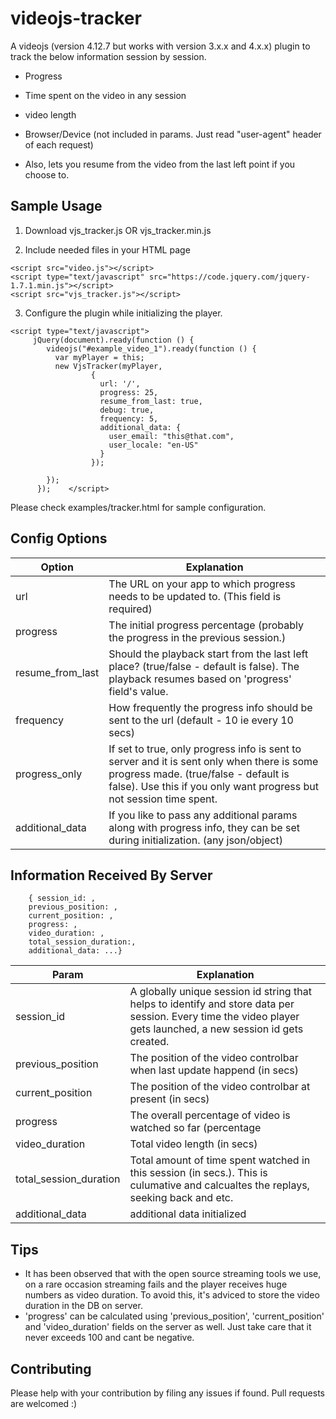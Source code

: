 # videojs-tracker

A videojs  (version 4.12.7 but works with version 3.x.x and 4.x.x) plugin to track the below information session by session.

- Progress
- Time spent on the video in any session
- video length
- Browser/Device (not included in params. Just read "user-agent" header of each request)

- Also, lets you resume from the video from the last left point if you choose to.

## Sample Usage

1. Download vjs_tracker.js OR vjs_tracker.min.js

2. Include needed files in your HTML page

```
<script src="video.js"></script>
<script type="text/javascript" src="https://code.jquery.com/jquery-1.7.1.min.js"></script>
<script src="vjs_tracker.js"></script>

```

3. Configure the plugin while initializing the player.

```
<script type="text/javascript">
     jQuery(document).ready(function () {
        videojs("#example_video_1").ready(function () {
          var myPlayer = this;
          new VjsTracker(myPlayer,
                  {
                    url: '/',
                    progress: 25,
                    resume_from_last: true,
                    debug: true,
                    frequency: 5,
                    additional_data: {
                      user_email: "this@that.com",
                      user_locale: "en-US"
                    }
                  });

        });
      });    </script>
```

Please check examples/tracker.html for sample configuration.

## Config Options

| Option | Explanation |
| ----- | ---- |
| url | The URL on your app to which progress needs to be updated to. (This field is required) |
| progress | The initial progress percentage (probably the progress in the previous session.) |
| resume_from_last | Should the playback start from the last left place? (true/false - default is false). The playback resumes based on 'progress' field's value. |
| frequency | How frequently the progress info should be sent to the url (default - 10 ie every 10 secs) |
| progress_only | If set to true, only progress info is sent to server and it is sent only when there is some progress made. (true/false - default is false). Use this if you only want progress but not session time spent. |
| additional_data | If you like to pass any additional params along with progress info, they can be set during initialization. (any json/object) |

## Information Received By Server 

```
    { session_id: ,
    previous_position: ,
    current_position: ,
    progress: ,
    video_duration: ,
    total_session_duration:,
    additional_data: ...}

```
| Param | Explanation |
| ----- | ---- |
| session_id | A globally unique session id string that helps to identify and store data per session. Every time the video player gets launched, a new session id gets created. |
| previous_position | The position of the video controlbar when last update happend (in secs) |
| current_position | The position of the video controlbar at present (in secs) |
| progress | The overall percentage of video is watched so far (percentage | max value is 100). This just means the highest point in the timeline so far. |
| video_duration | Total video length (in secs) |
| total_session_duration | Total amount of time spent watched in this session (in secs.). This is culumative and calcualtes the replays, seeking back and etc. |
| additional_data | additional data initialized |

## Tips

- It has been observed that with the open source streaming tools we use, on a rare occasion streaming fails and the player receives huge numbers as video duration. To avoid this, it's adviced to store the video duration in the DB on server.
- 'progress' can be calculated using 'previous_position', 'current_position' and 'video_duration' fields on the server as well.
   Just take care that it never exceeds 100 and cant be negative.


## Contributing

Please help with your contribution by filing any issues if found. Pull requests are welcomed :)
